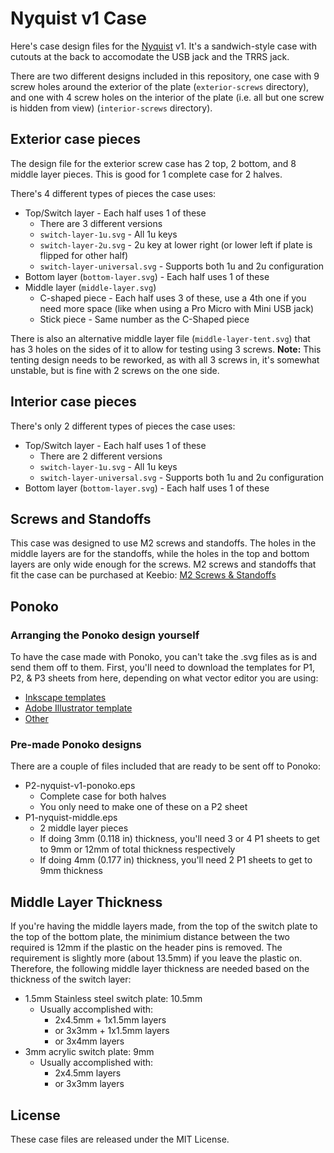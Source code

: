 Nyquist v1 Case
===============

Here's case design files for the [Nyquist](https://keeb.io/collections/nyquist-parts) v1. It's a sandwich-style case with cutouts at the back to accomodate the USB jack and the TRRS jack.

There are two different designs included in this repository, one case with 9 screw holes around the exterior of the plate (`exterior-screws` directory), and one with 4 screw holes on the interior of the plate (i.e. all but one screw is hidden from view) (`interior-screws` directory).

Exterior case pieces
--------------------
The design file for the exterior screw case has 2 top, 2 bottom, and 8 middle layer pieces. This is good for 1 complete case for 2 halves.

There's 4 different types of pieces the case uses:

- Top/Switch layer - Each half uses 1 of these
    - There are 3 different versions
    - `switch-layer-1u.svg` - All 1u keys
    - `switch-layer-2u.svg` - 2u key at lower right (or lower left if plate is flipped for other half)
    - `switch-layer-universal.svg` - Supports both 1u and 2u configuration
- Bottom layer (`bottom-layer.svg`) - Each half uses 1 of these
- Middle layer (`middle-layer.svg`)
    - C-shaped piece - Each half uses 3 of these, use a 4th one if you need more space (like when using a Pro Micro with Mini USB jack)
    - Stick piece - Same number as the C-Shaped piece

There is also an alternative middle layer file (`middle-layer-tent.svg`) that has 3 holes on the sides of it to allow for testing using 3 screws. **Note:** This tenting design needs to be reworked, as with all 3 screws in, it's somewhat unstable, but is fine with 2 screws on the one side.

Interior case pieces
--------------------

There's only 2 different types of pieces the case uses:

- Top/Switch layer - Each half uses 1 of these
    - There are 2 different versions
    - `switch-layer-1u.svg` - All 1u keys
    - `switch-layer-universal.svg` - Supports both 1u and 2u configuration
- Bottom layer (`bottom-layer.svg`) - Each half uses 1 of these

Screws and Standoffs
--------------------
This case was designed to use M2 screws and standoffs. The holes in the middle layers are for the standoffs, while the holes in the top and bottom layers are only wide enough for the screws. M2 screws and standoffs that fit the case can be purchased at Keebio: [M2 Screws & Standoffs](https://keeb.io/products/m2-screws-and-standoffs)

Ponoko
------

### Arranging the Ponoko design yourself
To have the case made with Ponoko, you can't take the .svg files as is and send them off to them. First, you'll need to download the templates for P1, P2, & P3 sheets from here, depending on what vector editor you are using:

- [Inkscape templates](https://www.ponoko.com/starter-kits/inkscape)
- [Adobe Illustrator template](https://www.ponoko.com/starter-kits/adobe-illustrator)
- [Other](https://www.ponoko.com/make-and-sell/design-it-yourself)

### Pre-made Ponoko designs
There are a couple of files included that are ready to be sent off to Ponoko:

- P2-nyquist-v1-ponoko.eps
    - Complete case for both halves
    - You only need to make one of these on a P2 sheet
- P1-nyquist-middle.eps
    - 2 middle layer pieces
    - If doing 3mm (0.118 in) thickness, you'll need 3 or 4 P1 sheets to get to 9mm or 12mm of total thickness respectively
    - If doing 4mm (0.177 in) thickness, you'll need 2 P1 sheets to get to 9mm thickness

## Middle Layer Thickness
If you're having the middle layers made, from the top of the switch plate to the top of the bottom plate, the minimium distance between the two required is 12mm if the plastic on the header pins is removed. The requirement is slightly more (about 13.5mm) if you leave the plastic on. Therefore, the following middle layer thickness are needed based on the thickness of the switch layer:

- 1.5mm Stainless steel switch plate: 10.5mm
    - Usually accomplished with:
        - 2x4.5mm + 1x1.5mm layers
        - or 3x3mm + 1x1.5mm layers
        - or 3x4mm layers
- 3mm acrylic switch plate: 9mm
    - Usually accomplished with:
        - 2x4.5mm layers
        - or 3x3mm layers

License
-------
These case files are released under the MIT License.
